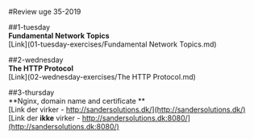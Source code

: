 #Review uge 35-2019

##1-tuesday  
**Fundamental Network Topics**  
[Link](01-tuesday-exercises/Fundamental Network Topics.md)

##2-wednesday  
**The HTTP Protocol**  
[Link](02-wednesday-exercises/The HTTP Protocol.md)

##3-thursday  
**Nginx, domain name and certificate  **  
[Link der virker - http://sandersolutions.dk/](http://sandersolutions.dk/)  
[Link der **ikke** virker - http://sandersolutions.dk:8080/](http://sandersolutions.dk:8080/)





